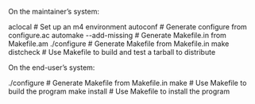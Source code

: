 On the maintainer’s system:

aclocal # Set up an m4 environment
autoconf # Generate configure from configure.ac
automake --add-missing # Generate Makefile.in from Makefile.am
./configure # Generate Makefile from Makefile.in
make distcheck # Use Makefile to build and test a tarball to distribute

On the end-user’s system:

./configure # Generate Makefile from Makefile.in
make # Use Makefile to build the program
make install # Use Makefile to install the program

